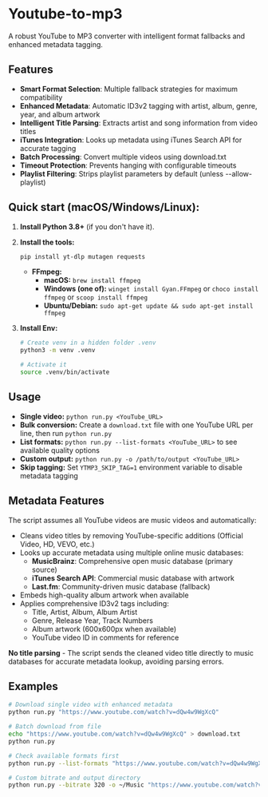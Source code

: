 # Youtube-to-mp3

A robust YouTube to MP3 converter with intelligent format fallbacks and enhanced metadata tagging.

## Features

- **Smart Format Selection**: Multiple fallback strategies for maximum compatibility
- **Enhanced Metadata**: Automatic ID3v2 tagging with artist, album, genre, year, and album artwork
- **Intelligent Title Parsing**: Extracts artist and song information from video titles
- **iTunes Integration**: Looks up metadata using iTunes Search API for accurate tagging
- **Batch Processing**: Convert multiple videos using download.txt
- **Timeout Protection**: Prevents hanging with configurable timeouts
- **Playlist Filtering**: Strips playlist parameters by default (unless --allow-playlist)

## Quick start (macOS/Windows/Linux):

1. **Install Python 3.8+** (if you don't have it).

2. **Install the tools:**
   ```bash
   pip install yt-dlp mutagen requests
   ```
   - **FFmpeg:**
     - **macOS:** `brew install ffmpeg`
     - **Windows (one of):** `winget install Gyan.FFmpeg` or `choco install ffmpeg` or `scoop install ffmpeg`
     - **Ubuntu/Debian:** `sudo apt-get update && sudo apt-get install ffmpeg`
    
3. **Install Env:**
   ```bash
   # Create venv in a hidden folder .venv
   python3 -m venv .venv
   
   # Activate it
   source .venv/bin/activate
   ```

## Usage

- **Single video:** `python run.py <YouTube_URL>`
- **Bulk conversion:** Create a `download.txt` file with one YouTube URL per line, then run `python run.py`
- **List formats:** `python run.py --list-formats <YouTube_URL>` to see available quality options
- **Custom output:** `python run.py -o /path/to/output <YouTube_URL>`
- **Skip tagging:** Set `YTMP3_SKIP_TAG=1` environment variable to disable metadata tagging

## Metadata Features

The script assumes all YouTube videos are music videos and automatically:
- Cleans video titles by removing YouTube-specific additions (Official Video, HD, VEVO, etc.)
- Looks up accurate metadata using multiple online music databases:
  - **MusicBrainz**: Comprehensive open music database (primary source)
  - **iTunes Search API**: Commercial music database with artwork
  - **Last.fm**: Community-driven music database (fallback)
- Embeds high-quality album artwork when available
- Applies comprehensive ID3v2 tags including:
  - Title, Artist, Album, Album Artist
  - Genre, Release Year, Track Numbers  
  - Album artwork (600x600px when available)
  - YouTube video ID in comments for reference

**No title parsing** - The script sends the cleaned video title directly to music databases for accurate metadata lookup, avoiding parsing errors.

## Examples

```bash
# Download single video with enhanced metadata
python run.py "https://www.youtube.com/watch?v=dQw4w9WgXcQ"

# Batch download from file
echo "https://www.youtube.com/watch?v=dQw4w9WgXcQ" > download.txt
python run.py

# Check available formats first
python run.py --list-formats "https://www.youtube.com/watch?v=dQw4w9WgXcQ"

# Custom bitrate and output directory
python run.py --bitrate 320 -o ~/Music "https://www.youtube.com/watch?v=dQw4w9WgXcQ"
```
